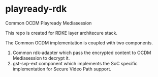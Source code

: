 # playready-rdk
Common OCDM Playready Mediasession

This repo is created for RDKE layer architecure stack.

The Common OCDM implementation is coupled with two components.
1. Common rdk-adapter which pass the encrypted content to OCDM Mediasession to decrypt it. 
2. gst-svp-ext component which implements the SoC specific implementation for Secure Video Path support.
